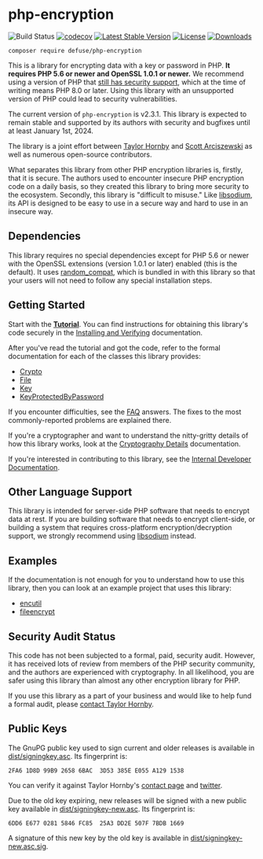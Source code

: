 php-encryption
===============

![Build Status](https://app.travis-ci.com/defuse/php-encryption.svg?branch=master)
[![codecov](https://codecov.io/gh/defuse/php-encryption/branch/master/graph/badge.svg)](https://codecov.io/gh/defuse/php-encryption)
[![Latest Stable Version](https://poser.pugx.org/defuse/php-encryption/v/stable)](https://packagist.org/packages/defuse/php-encryption)
[![License](https://poser.pugx.org/defuse/php-encryption/license)](https://packagist.org/packages/defuse/php-encryption)
[![Downloads](https://img.shields.io/packagist/dt/defuse/php-encryption.svg)](https://packagist.org/packages/defuse/php-encryption)

```terminal
composer require defuse/php-encryption
```

This is a library for encrypting data with a key or password in PHP. **It
requires PHP 5.6 or newer and OpenSSL 1.0.1 or newer.** We recommend using a
version of PHP that [still has security
support](https://www.php.net/supported-versions.php), which at the time of
writing means PHP 8.0 or later. Using this library with an unsupported
version of PHP could lead to security vulnerabilities.

The current version of `php-encryption` is v2.3.1. This library is expected to
remain stable and supported by its authors with security and bugfixes until at
least January 1st, 2024.

The library is a joint effort between [Taylor Hornby](https://defuse.ca/) and
[Scott Arciszewski](https://paragonie.com/blog/author/scott-arcizewski) as well
as numerous open-source contributors.

What separates this library from other PHP encryption libraries is, firstly,
that it is secure. The authors used to encounter insecure PHP encryption code on
a daily basis, so they created this library to bring more security to the
ecosystem. Secondly, this library is "difficult to misuse." Like
[libsodium](https://github.com/jedisct1/libsodium), its API is designed to be
easy to use in a secure way and hard to use in an insecure way.


Dependencies
------------

This library requires no special dependencies except for PHP 5.6 or newer with
the OpenSSL extensions (version 1.0.1 or later) enabled (this is the default).
It uses [random\_compat](https://github.com/paragonie/random_compat), which is
bundled in with this library so that your users will not need to follow any
special installation steps.

Getting Started
----------------

Start with the [**Tutorial**](docs/Tutorial.md). You can find instructions for
obtaining this library's code securely in the [Installing and
Verifying](docs/InstallingAndVerifying.md) documentation.

After you've read the tutorial and got the code, refer to the formal
documentation for each of the classes this library provides:

- [Crypto](docs/classes/Crypto.md)
- [File](docs/classes/File.md)
- [Key](docs/classes/Key.md)
- [KeyProtectedByPassword](docs/classes/KeyProtectedByPassword.md)

If you encounter difficulties, see the [FAQ](docs/FAQ.md) answers. The fixes to
the most commonly-reported problems are explained there.

If you're a cryptographer and want to understand the nitty-gritty details of how
this library works, look at the [Cryptography Details](docs/CryptoDetails.md)
documentation.

If you're interested in contributing to this library, see the [Internal
Developer Documentation](docs/InternalDeveloperDocs.md).

Other Language Support
----------------------

This library is intended for server-side PHP software that needs to encrypt data at rest.
If you are building software that needs to encrypt client-side, or building a system that
requires cross-platform encryption/decryption support, we strongly recommend using
[libsodium](https://download.libsodium.org/doc/bindings_for_other_languages) instead.

Examples
---------

If the documentation is not enough for you to understand how to use this
library, then you can look at an example project that uses this library:

- [encutil](https://github.com/defuse/encutil)
- [fileencrypt](https://github.com/tsusanka/fileencrypt)

Security Audit Status
---------------------

This code has not been subjected to a formal, paid, security audit. However, it
has received lots of review from members of the PHP security community, and the
authors are experienced with cryptography. In all likelihood, you are safer
using this library than almost any other encryption library for PHP.

If you use this library as a part of your business and would like to help fund
a formal audit, please [contact Taylor Hornby](https://defuse.ca/contact.htm).

Public Keys
------------

The GnuPG public key used to sign current and older releases is available in
[dist/signingkey.asc](https://github.com/defuse/php-encryption/raw/master/dist/signingkey.asc). Its fingerprint is:

```
2FA6 1D8D 99B9 2658 6BAC  3D53 385E E055 A129 1538
```

You can verify it against Taylor Hornby's [contact
page](https://defuse.ca/contact.htm) and
[twitter](https://twitter.com/DefuseSec/status/723741424253059074).

Due to the old key expiring, new releases will be signed with a new public key
available in [dist/signingkey-new.asc](https://github.com/defuse/php-encryption/raw/master/dist/signingkey-new.asc). Its fingerprint is:

```
6DD6 E677 0281 5846 FC85  25A3 DD2E 507F 7BDB 1669
```

A signature of this new key by the old key is available in
[dist/signingkey-new.asc.sig](https://github.com/defuse/php-encryption/raw/master/dist/signingkey-new.asc.sig).
